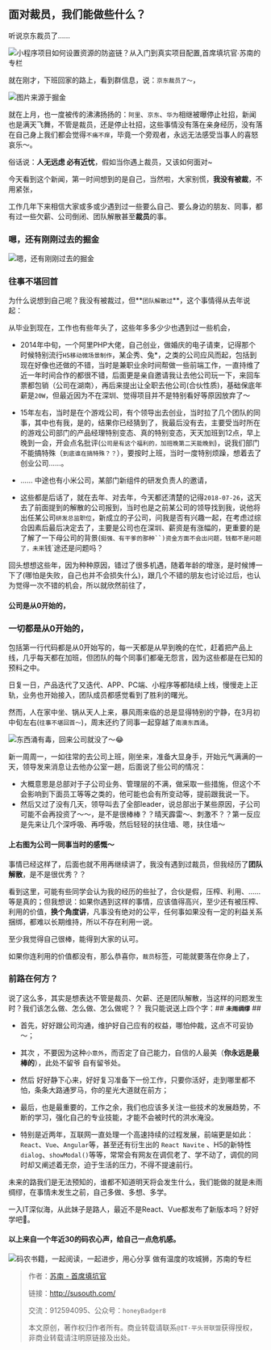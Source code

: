 ## 面对裁员，我们能做些什么？
听说京东裁员了……

![小程序项目如何设置资源的防盗链？从入门到真实项目配置,首席填坑官∙苏南的专栏](https://honeybadger8.github.io/blog/other/_banner/banner08.png "小程序项目如何设置资源的防盗链？")

就在刚才，下班回家的路上，看到群信息，说：`京东裁员了～`，

![图片来源于掘金](https://honeybadger8.github.io/blog/other/_images/layoffs01.png "码农书籍，一起阅读，一起进步，前端开发,欠费通知，小程序的访问量,从入门到真实项目配置,首席填坑官∙苏南的专栏")

就在上月，也一度被传的沸沸扬扬的：`阿里`、`京东`、`华为`相继被曝停止社招，新闻也是满天飞舞，不管是裁员，还是停止社招，这些事情没有落在亲身经历，没有落在自己身上我们都会觉得`不痛不痒`，毕竟一个旁观者，永远无法感受当事人的喜怒哀乐～。

俗话说：**人无远虑 必有近忧**，假如当你遇上裁员，又该如何面对~

今天看到这个新闻，第一时间想到的是自己，当然啦，大家别慌，**我没有被裁**，不用紧张，

工作几年下来相信大家或多或少遇到过一些要么自己、要么身边的朋友、同事，都有过一些欠薪、公司倒闭、团队解散甚至**裁员**的事。

### 嗯，还有刚刚过去的掘金
![嗯，还有刚刚过去的掘金](https://honeybadger8.github.io/blog/other/_images/layoffs02.png "码农书籍，一起阅读，一起进步，前端开发,欠费通知，小程序的访问量,从入门到真实项目配置,首席填坑官∙苏南的专栏")

### 往事不堪回首

为什么说想到自己呢？我没有被裁过，但**`团队解散过`**，这个事情得从去年说起：

从毕业到现在，工作也有些年头了，这些年多多少少也遇到过一些机会，

+ 2014年中旬，一个阿里PHP大佬，自己创业，做婚庆的电子请柬，记得那个时候特别流行`H5移动微场景制作`，某企秀、兔*，之类的公司应风而起，包括到现在好像也还做的不错，当时是兼职业余时间帮做一些前端工作，一直持维了近一年时间合作的都很不错，后面更是亲自邀请我让去他公司玩一下，来回车票都包销（公司在湖南），再后来提出让全职去他公司(合伙性质)，基础保底年薪是`20W`，但最近因为不在深圳、觉得项目并不是特别看好等原因放弃了～

+ 15年左右，当时是在个游戏公司，有个领导出去创业，当时拉了几个团队的同事，其中也有我，是的，结果你已经猜到了，我最后没有去，主要受当时所在的游戏公司部门的产品经理特别变态、真的特别变态，天天加班到12点，早上晚到一会，开会点名批评(`公司是有这个福利的，加班晚第二天能晚到`)，说我们部门不能搞特殊（`到底谁在搞特殊？？`），要按时上班，当时一度特别烦躁，想着去了创业公司……。

+ …… 中途也有小米公司，某部门新组件的研发负责人的邀请，

+ 这些都是后话了，就在去年、对去年，今天都还清楚的记得`2018-07-26`，这天去了前面提到的解散的公司报到，当时也是之前某公司的领导找到我，说他将出任某公司`研发总监职位`，新成立的子公司，问我是否有兴趣一起，在考虑过综合因素后最后决定去了，主要是公司也在深圳、薪资是有涨幅的，更重要的是了解了一下母公司的背景(`挺强、有干爹的那种``)资金方面不会出问题，钱都不是问题了，未来`钱`途还是问题吗？

回头想想这些年，因为种种原因，错过了很多机遇，随着年龄的增涨，是时候博一下了(哪怕是失败，自己也并不会损失什么)，跟几个不错的朋友也讨论过后，也认为觉得一次不错的机会，所以就欣然前往了，

#### 公司是从0开始的，

### 一切都是从0开始的，

包括第一行代码都是从0开始写的，每一天都是从早到晚的在忙，赶着把产品上线，几乎每天都在加班，但团队的每个同事们都毫无怨言，因为这些都是在已知的预料之中。

日复一日，产品迭代了又迭代、APP、PC端、小程序等都陆续上线，慢慢走上正轨，业务也开始接入，团队成员都感觉看到了胜利的曙光。

然而，人在家中坐、锅从天人上来，暴风雨来临的总是显得特别的宁静，在3月初中旬左右(`往事不堪回首～`)，周末还约了同事一起穿越了`南澳东西涌`。

![东西涌有毒，回来公司就没了～😂](https://honeybadger8.github.io/blog/other/_images/layoffs03.png "码农书籍，一起阅读，一起进步，前端开发,欠费通知，小程序的访问量,从入门到真实项目配置,首席填坑官∙苏南的专栏")

新一周周一，一如往常的去公司上班，刚坐来，准备大显身手，开始元气满满的一天，领导发来消息让去他办公室一趟，后面说了些公司的情况：
+ 大概意思是总部对于子公司业务、管理层的不满，做采取一些措施，但这个不会影响到下面员工等等之类的，他可能也会有所变动等，提前跟我说一下。
+ 然后又过了没有几天，领导叫去了全部leader，说总部出于某些原因，子公司可能不会再投资了～～，是不是很棒棒？？晴天霹雷～、刺激不？？第一反应是先来让几个深呼吸、再呼吸，然后轻轻的扶住墙、嗯，扶住墙～

#### 上右图为公司一同事当时的感慨～

事情已经这样了，后面也就不用再继续讲了，我没有遇到过裁员，但我经历了**团队解散**，是不是很优秀？？

看到这里，可能有些同学会认为我的经历的些扯了，合伙是假，压榨、利用、……等是真的；但我想说：如果你遇到这样的事情，应该值得高兴，至少还有被压榨、利用的价值，**换个角度讲**，凡事没有绝对的公平，任何事如果没有一定的利益关系捆绑，都难以长期维持，所以不存在利用一说。

至少我觉得自己很棒，能得到大家的认可。

如果你连利用的价值都没有，那么恭喜你，`裁员`标签，可能就要落在你身上了，

### 前路在何方？

说了这么多，其实是想表达不管是裁员、欠薪、还是团队解散，当这样的问题发生时？我们该怎么做、怎么做、怎么做呢？？
我只能说送上四个字：## **`未雨绸缪`** ##

+ 首先，好好跟公司沟通，维护好自己应有的权益，哪怕仲裁，这点不可妥协～；

+ 其次 ，不要因为这种`小意外`，而否定了自己能力，自信的人最美（**你永远是最棒的**），此处不留爷 自有留爷处。

+ 然后 好好静下心来，好好复习准备下一份工作，只要你活好，走到哪里都不怕，条条大路通罗马，你的星光大道就在前方；
+ 最后，也是最重要的，工作之余，我们也应该多关注一些技术的发展趋势，不断的学习，强化自己的专业技能，才能不会被时代的洪水淹没。

+ 特别是近两年，互联网一直处理一个高速持续的过程发展，前端更是如此：`React`、`Vue`、`Angular`等，甚至还有衍生出的 `React Navite` 、H5的新特性`dialog`、`showModal()`等等，常常会有网友在调侃老了、学不动了，调侃的同时却又阐述着无奈，迫于生活的压力，不得不提速前行。

​未来的路我们是无法预知的，谁都不知道明天将会发生什么，我们能做的就是未雨绸缪，在事情未发生之前，自己多做、多想、多学。

一入IT深似海，从此妹子是路人，最近不是React、Vue都发布了新版本吗？好好学吧🤪。

#### 以上来自一个年近30的码农心声，给自己一点危机感。



![码农书籍，一起阅读，一起进步，用心分享 做有温度的攻城狮，苏南的专栏](https://user-images.githubusercontent.com/18324563/48411012-45a16980-e77b-11e8-96a8-ac116f76559f.png "码农书籍，一起阅读，一起进步")

> 作者：[苏南 - 首席填坑官](http://susouth.com/ "@IT·平头哥联盟-首席填坑官")
>
> 链接：http://susouth.com/
> 
> 交流：912594095、公众号：`honeyBadger8`
>
> 本文原创，著作权归作者所有。商业转载请联系`@IT·平头哥联盟`获得授权，非商业转载请注明原链接及出处。 
